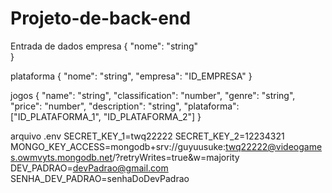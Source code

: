 # Projeto-de-back-end

Entrada de dados
empresa
{
	"nome": "string"	
}

plataforma
{
	"nome": "string",
	"empresa": "ID_EMPRESA"
}

jogos
{
  "name": "string",
  "classification": "number",
  "genre": "string",
  "price": "number",
  "description": "string",
  "plataforma": ["ID_PLATAFORMA_1", "ID_PLATAFORMA_2"]
}

arquivo .env
SECRET_KEY_1=twq22222
SECRET_KEY_2=12234321
MONGO_KEY_ACCESS=mongodb+srv://guyuusuke:twq22222@videogames.owmvyts.mongodb.net/?retryWrites=true&w=majority
DEV_PADRAO=devPadrao@gmail.com
SENHA_DEV_PADRAO=senhaDoDevPadrao
